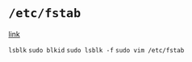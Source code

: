 # `/etc/fstab`

[link](https://linoxide.com/understanding-each-entry-of-linux-fstab-etcfstab-file/)

`lsblk`
`sudo blkid`
`sudo lsblk -f`
`sudo vim /etc/fstab`
